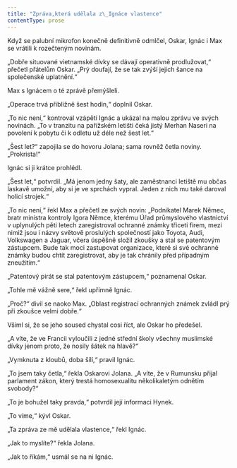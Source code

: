 ```yaml
---
title: "Zpráva,která udělala z\_Ignáce vlastence"
contentType: prose
---
```


Když se palubní mikrofon konečně definitivně odmlčel, Oskar, Ignác i Max se vrátili k rozečteným novinám.

  

„Dobře situované vietnamské dívky se dávají operativně prodlužovat,“ přečetl přátelům Oskar. „Prý doufají, že se tak zvýší jejich šance na společenské uplatnění.“

Max s Ignácem o té zprávě přemýšleli.

„Operace trvá přibližně šest hodin,“ doplnil Oskar.

„To nic není,“ kontroval vzápětí Ignác a ukázal na malou zprávu ve svých novinách. „To v tranzitu na pařížském letišti čeká jistý Merhan Naseri na povolení k pobytu či k odletu už déle než šest let.“

„Šest let?“ zapojila se do hovoru Jolana; sama rovněž četla noviny. „Prokrista!“

Ignác si ji krátce prohlédl.

„Šest let,“ potvrdil. „Má jenom jedny šaty, ale zaměstnanci letiště mu občas laskavě umožní, aby si je ve sprchách vypral. Jeden z nich mu také daroval holicí strojek.“

„To nic není,“ řekl Max a přečetl ze svých novin: „Podnikatel Marek Němec, bratr ministra kontroly Igora Němce, kterému Úřad průmyslového vlastnictví v uplynulých pěti letech zaregistroval ochranné známky třiceti firem, mezi nimiž jsou i názvy světově proslulých společností jako Toyota, Audi, Volkswagen a Jaguar, včera úspěšně složil zkoušky a stal se patentovým zástupcem. Bude tak moci zastupovat organizace, které si své ochranné známky budou chtít zaregistrovat, aby je tak chránily před případným zneužitím.“

„Patentový pirát se stal patentovým zástupcem,“ poznamenal Oskar.

„Tohle mě vážně sere,“ řekl upřímně Ignác.

„Proč?“ divil se naoko Max. „Oblast registrací ochranných známek zvládl prý při zkoušce velmi dobře.“

Všiml si, že se jeho soused chystal cosi říct, ale Oskar ho předešel.

„A víte, že ve Francii vyloučili z jedné střední školy všechny muslimské dívky jenom proto, že nosily šátek na hlavě?“

„Vymknuta z kloubů, doba šílí,“ pravil Ignác.

„To jsem taky četla,“ řekla Oskarovi Jolana. „A víte, že v Rumunsku přijal parlament zákon, který trestá homosexualitu několikaletým odnětím svobody?“

„To je bohužel taky pravda,“ potvrdil její informaci Hynek.

„To víme,“ kývl Oskar.

„Ta zpráva ze mě udělala vlastence,“ řekl Ignác.

„Jak to myslíte?“ řekla Jolana.

„Jak to říkám,“ usmál se na ni Ignác.
